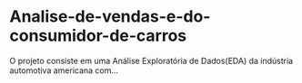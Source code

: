 # Analise-de-vendas-e-do-consumidor-de-carros
O projeto consiste em uma Análise Exploratória de Dados(EDA) da indústria automotiva americana com...
